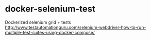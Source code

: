 # docker-selenium-test
Dockerized selenium grid + tests
http://www.testautomationguru.com/selenium-webdriver-how-to-run-multiple-test-suites-using-docker-compose/
